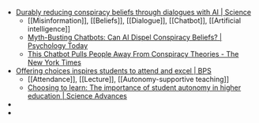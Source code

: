 - [Durably reducing conspiracy beliefs through dialogues with AI | Science](https://www.science.org/doi/10.1126/science.adq1814)
	- [[Misinformation]], [[Beliefs]], [[Dialogue]], [[Chatbot]], [[Artificial intelligence]]
	- [Myth-Busting Chatbots: Can AI Dispel Conspiracy Beliefs? | Psychology Today](https://www.psychologytoday.com/intl/blog/stretching-theory/202409/myth-busting-chatbots-can-ai-dispel-conspiracy-beliefs)
	- [This Chatbot Pulls People Away From Conspiracy Theories - The New York Times](https://www.nytimes.com/2024/09/12/health/chatbot-debunk-conspiracy-theories.html)
- [Offering choices inspires students to attend and excel | BPS](https://www.bps.org.uk/research-digest/offering-choices-inspires-students-attend-and-excel)
	- [[Attendance]], [[Lecture]], [[Autonomy-supportive teaching]]
	- [Choosing to learn: The importance of student autonomy in higher education | Science Advances](https://www.science.org/doi/10.1126/sciadv.ado6759)
-
-